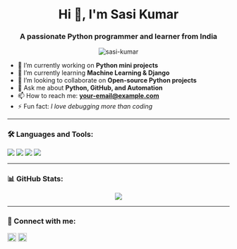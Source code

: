 <h1 align="center">Hi 👋, I'm Sasi Kumar</h1>
<h3 align="center">A passionate Python programmer and learner from India</h3>

<p align="center">
  <img src="https://komarev.com/ghpvc/?username=sasi-kumar&label=Profile%20views&color=0e75b6&style=flat" alt="sasi-kumar" />
</p>

- 🔭 I’m currently working on **Python mini projects**
- 🌱 I’m currently learning **Machine Learning & Django**
- 👯 I’m looking to collaborate on **Open-source Python projects**
- 💬 Ask me about **Python, GitHub, and Automation**
- 📫 How to reach me: **your-email@example.com**
- ⚡ Fun fact: *I love debugging more than coding*

---

### 🛠️ Languages and Tools:
<p>
  <img src="https://img.shields.io/badge/Python-3776AB?style=flat&logo=python&logoColor=white"/>
  <img src="https://img.shields.io/badge/HTML-E34F26?style=flat&logo=html5&logoColor=white"/>
  <img src="https://img.shields.io/badge/CSS-1572B6?style=flat&logo=css3&logoColor=white"/>
  <img src="https://img.shields.io/badge/GitHub-181717?style=flat&logo=github&logoColor=white"/>
</p>

---

### 📊 GitHub Stats:

<p align="center">
  <img src="https://github-readme-stats.vercel.app/api?username=sasi-kumar&show_icons=true&theme=tokyonight" />
</p>

---

### 🤝 Connect with me:

<p align="left">
  <a href="https://linkedin.com/in/your-link" target="blank"><img align="center" src="https://cdn.jsdelivr.net/npm/simple-icons@3.1.0/icons/linkedin.svg" alt="linkedin" height="20" width="20" /></a>
  <a href="mailto:your-email@example.com"><img align="center" src="https://cdn.jsdelivr.net/npm/simple-icons@3.1.0/icons/gmail.svg" alt="gmail" height="20" width="20" /></a>
</p>
